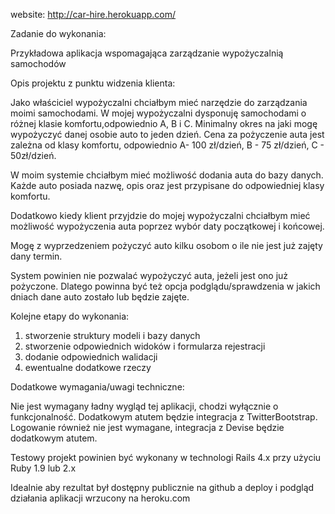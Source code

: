 website: http://car-hire.herokuapp.com/


Zadanie do wykonania:

Przykładowa aplikacja wspomagająca zarządzanie wypożyczalnią samochodów


Opis projektu z punktu widzenia klienta:

Jako właściciel wypożyczalni chciałbym mieć narzędzie do zarządzania moimi samochodami. W mojej wypożyczalni dysponuję samochodami o różnej klasie komfortu,odpowiednio A, B i C. Minimalny okres na jaki mogę wypożyczyć danej osobie auto to jeden dzień. Cena za pożyczenie auta jest zależna od klasy komfortu, odpowiednio A- 100 zł/dzień, B - 75 zł/dzień, C - 50zł/dzień.

W moim systemie chciałbym mieć możliwość dodania auta do bazy danych. Każde auto posiada nazwę, opis oraz jest przypisane do odpowiedniej klasy komfortu.

Dodatkowo kiedy klient przyjdzie do mojej wypożyczalni chciałbym mieć możliwość wypożyczenia auta poprzez wybór daty początkowej i końcowej.

Mogę z wyprzedzeniem pożyczyć auto kilku osobom o ile nie jest już zajęty dany termin.

System powinien nie pozwalać wypożyczyć auta, jeżeli jest ono już pożyczone. Dlatego powinna być też opcja podglądu/sprawdzenia w jakich dniach dane auto zostało lub będzie zajęte.


Kolejne etapy do wykonania:
1. stworzenie struktury modeli i bazy danych
2. stworzenie odpowiednich widoków i formularza rejestracji
3. dodanie odpowiednich walidacji
4. ewentualne dodatkowe rzeczy


Dodatkowe wymagania/uwagi techniczne:

Nie jest wymagany ładny wygląd tej aplikacji, chodzi wyłącznie o funkcjonalność. Dodatkowym atutem będzie integracja z TwitterBootstrap. Logowanie również nie jest wymagane, integracja z Devise będzie dodatkowym atutem.

Testowy projekt powinien być wykonany w technologi Rails 4.x przy użyciu Ruby 1.9  lub 2.x

Idealnie aby rezultat był dostępny publicznie na github a deploy i podgląd działania aplikacji wrzucony na heroku.com
